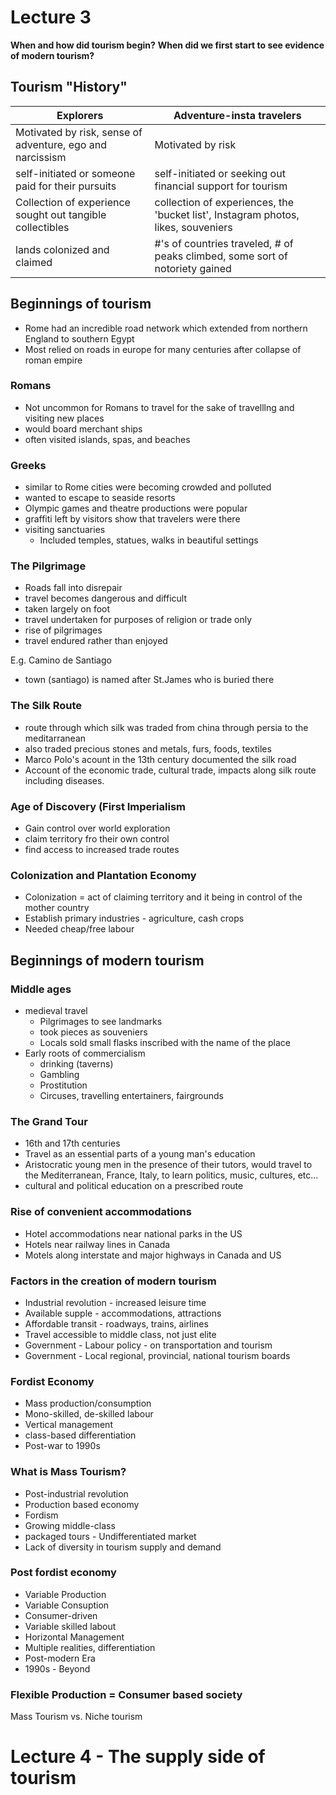 # Lecture 3
**When and how did tourism begin?**
**When did we first start to see evidence of modern tourism?**

## Tourism "History"
| Explorers                                                 | Adventure-insta travelers                                                         |
| --------------------------------------------------------- | --------------------------------------------------------------------------------- |
| Motivated by risk, sense of adventure, ego and narcissism | Motivated by risk                                                                 |
| self-initiated or someone paid for their pursuits         | self-initiated or seeking out financial support for tourism                       |
| Collection of experience sought out tangible collectibles | collection of experiences, the 'bucket list', Instagram photos, likes, souveniers |
| lands colonized and claimed                               | #'s of countries traveled, # of peaks climbed, some sort of notoriety gained      |
## Beginnings of tourism
- Rome had an incredible road network which extended from northern England to southern Egypt
- Most relied on roads in europe for many centuries after collapse of roman empire
### Romans
- Not uncommon for Romans to travel for the sake of travelllng and visiting new places
- would board merchant ships
- often visited islands, spas, and beaches

### Greeks
- similar to Rome cities were becoming crowded and polluted
- wanted to escape to seaside resorts
- Olympic games and theatre productions were popular
- graffiti left by visitors show that travelers were there
- visiting sanctuaries
	- Included temples, statues, walks in beautiful settings
	
### The Pilgrimage
- Roads fall into disrepair
- travel becomes dangerous and difficult
- taken largely on foot
- travel undertaken for purposes of religion or trade only
- rise of pilgrimages
- travel endured rather than enjoyed

E.g. Camino de Santiago
- town (santiago) is named after St.James who is buried there

### The Silk Route
- route through which silk was traded from china through persia to the meditarranean
- also traded precious stones and metals, furs, foods, textiles
- Marco Polo's acount in the 13th century documented the silk road
- Account of the economic trade, cultural trade, impacts along silk route including diseases.

### Age of Discovery (First Imperialism
- Gain control over world exploration
- claim territory fro their own control
- find access to increased trade routes

### Colonization and Plantation Economy
- Colonization = act of claiming territory and it being in control of the mother country
- Establish primary industries - agriculture, cash crops
- Needed cheap/free labour

## Beginnings of modern tourism
### Middle ages
- medieval travel
	- Pilgrimages to see landmarks
	- took pieces as souveniers
	- Locals sold small flasks inscribed with the name of the place
- Early roots of commercialism
	- drinking (taverns)
	- Gambling
	- Prostitution
	- Circuses, travelling entertainers, fairgrounds
### The Grand Tour
- 16th and 17th centuries
- Travel as an essential parts of a young man's education
- Aristocratic young men in the presence of their tutors, would travel to the Mediterranean, France, Italy, to learn politics, music, cultures, etc...
- cultural and political education on a prescribed route
### Rise of convenient accommodations
- Hotel accommodations near national parks in the US
- Hotels near railway lines in Canada
- Motels along interstate and major highways in Canada and US
### Factors in the creation of modern tourism
- Industrial revolution - increased leisure time
- Available supple - accommodations, attractions
- Affordable transit - roadways, trains, airlines
- Travel accessible to middle class, not just elite
- Government - Labour policy - on transportation and tourism
- Government - Local regional, provincial, national tourism boards
### Fordist Economy
- Mass production/consumption
- Mono-skilled, de-skilled labour
- Vertical management
- class-based differentiation
- Post-war to 1990s
### What is Mass Tourism?
- Post-industrial revolution
- Production based economy
- Fordism
- Growing middle-class
- packaged tours - Undifferentiated market
- Lack of diversity in tourism supply and demand
### Post fordist economy
- Variable Production
- Variable Consuption
- Consumer-driven
- Variable skilled labout
- Horizontal Management
- Multiple realities, differentiation
- Post-modern Era
- 1990s - Beyond

### Flexible Production = Consumer based society

Mass Tourism vs. Niche tourism

# Lecture 4 - The supply side of tourism

